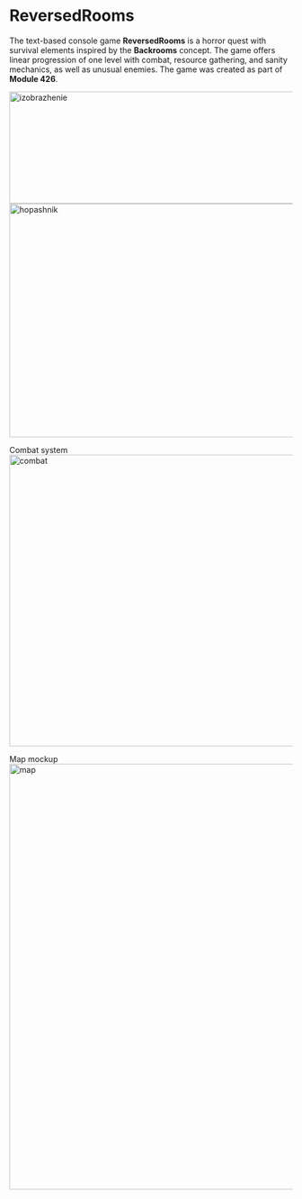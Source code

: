 # ReversedRooms
The text-based console game **ReversedRooms** is a horror quest with survival elements inspired by the **Backrooms** concept. The game offers linear progression of one level with combat, resource gathering, and sanity mechanics, as well as unusual enemies. The game was created as part of **Module 426**.

<img width="1063" height="199" alt="izobrazhenie" src="https://github.com/user-attachments/assets/18c37351-7f1b-4aa4-907b-abd4f808cfb1" />

<img width="571" height="415" alt="hopashnik" src="https://github.com/user-attachments/assets/9ed6c023-8dff-49e3-9c52-b379788f961b" />

Combat system
<img width="1000" height="518" alt="combat" src="https://github.com/user-attachments/assets/c367b212-ab50-44e1-9d6b-873264c8577f" />

Map mockup
<img width="1064" height="756" alt="map" src="https://github.com/user-attachments/assets/a633c875-16ae-4f30-87e3-cb3becc610e4" />
